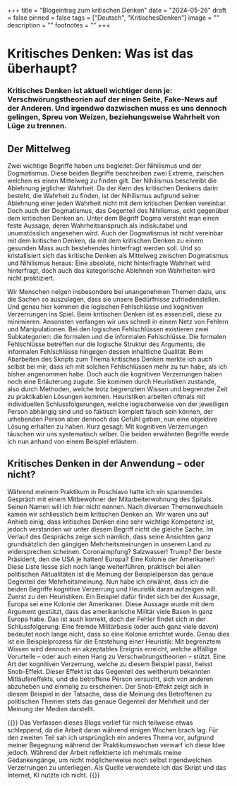 +++
title = "Blogeintrag zum kritischen Denken"
date = "2024-05-26"
draft = false
pinned = false
tags = ["Deutsch", "KritischesDenken"]
image = ""
description = ""
footnotes = ""
+++
# Kritisches Denken: Was ist das überhaupt?

### Kritisches Denken ist aktuell wichtiger denn je: Verschwörungstheorien auf der einen Seite, Fake-News auf der Anderen. Und irgendwo dazwischen muss es uns dennoch gelingen, Spreu von Weizen, beziehungsweise Wahrheit von Lüge zu trennen.

## Der Mittelweg

Zwei wichtige Begriffe haben uns begleitet: Der Nihilismus und der Dogmatismus. Diese beiden Begriffe beschreiben zwei Extreme, zwischen welchen es einen Mittelweg zu finden gilt. Der Nihilismus beschreibt die Ablehnung jeglicher Wahrheit. Da der Kern des kritischen Denkens darin besteht, die Wahrheit zu finden, ist der Nihilismus aufgrund seiner Ablehnung einer jeden Wahrheit nicht mit dem kritischen Denken vereinbar. Doch auch der Dogmatismus, das Gegenteil des Nihilismus, eckt gegenüber dem kritischen Denken an. Unter dem Begriff Dogma versteht man einen feste Aussage, deren Wahrheitsanspruch als indiskutabel und unumstösslich angesehen wird. Auch der Dogmatismus ist nicht vereinbar mit dem kritischen Denken, da mit dem kritischen Denken zu einem gesunden Mass auch bestehendes hinterfragt werden soll. Und so kristallisiert sich das kritische Denken als Mittelweg zwischen Dogmatismus und Nihilismus heraus: Eine absolute, nicht hinterfragte Wahrheit wird hinterfragt, doch auch das kategorische Ablehnen von Wahrheiten wird nicht praktiziert.

Wir Menschen neigen insbesondere bei unangenehmen Themen dazu, uns die Sachen so auszulegen, dass sie unsere Bedürfnisse zufriedenstellen. Und genau hier kommen die logischen Fehlschlüsse und kognitiven Verzerrungen ins Spiel. Beim kritischen Denken ist es essenziell, diese zu minimieren. Ansonsten verfangen wir uns schnell in einem Netz von Fehlern und Manipulationen. Bei den logischen Fehlschlüssen existieren zwei Subkategorien: die formalen und die informalen Fehlschlüsse. Die formalen Fehlschlüsse betreffen nur die logische Struktur des Arguments, die informalen Fehlschlüsse hingegen dessen inhaltliche Qualität. Beim Abarbeiten des Skripts zum Thema kritisches Denken merkte ich auch selbst bei mir, dass ich mit solchen Fehlschlüssen mehr zu tun habe, als ich bisher angenommen habe. Doch auch die kognitiven Verzerrungen haben noch eine Erläuterung zugute: Sie kommen durch Heuristiken zustande, also durch Methoden, welche trotz begrenztem Wissen und begrenzter Zeit zu praktikablen Lösungen kommen. Heuristiken arbeiten oftmals mit individuellen Schlussfolgerungen, welche logischerweise von der jeweiligen Person abhängig sind und so faktisch komplett falsch sein können, der urhebenden Person aber dennoch das Gefühl geben, nun eine objektive Lösung erhalten zu haben. Kurz gesagt: Mit kognitiven Verzerrungen täuschen wir uns systematisch selber. Die beiden erwähnten Begriffe werde ich nun anhand von einem Beispiel erläutern.

## Kritisches Denken in der Anwendung – oder nicht?

Während meinem Praktikum in Poschiavo hatte ich ein spannendes Gespräch mit einem Mitbewohner der Mitarbeiterwohnung des Spitals. Seinen Namen will ich hier nicht nennen. Nach diversen Themenwechseln kamen wir schliesslich beim kritischen Denken an. Wir waren uns auf Anhieb einig, dass kritisches Denken eine sehr wichtige Kompetenz ist, jedoch verstanden wir unter diesem Begriff nicht die gleiche Sache. Im Verlauf des Gesprächs zeige sich nämlich, dass seine Ansichten ganz grundsätzlich den gängigen Mehrheitsmeinungen in unserem Land zu widersprechen scheinen. Coronaimpfung? Salzwasser! Trump? Der beste Präsident, den die USA je hatten! Europa? Eine Kolonie der Amerikaner! Diese Liste liesse sich noch lange weiterführen, praktisch bei allen politischen Aktualitäten ist die Meinung der Beispielperson das genaue Gegenteil der Mehrheitsmeinung. Nun habe ich erwähnt, dass ich die beiden Begriffe kognitive Verzerrung und Heuristik daran aufzeigen will. Zuerst zu den Heuristiken: Ein Beispiel dafür findet sich bei der Aussage, Europa sei eine Kolonie der Amerikaner. Diese Aussage wurde mit dem Argument gestützt, dass das amerikanische Militär viele Basen in ganz Europa habe. Das ist auch korrekt, doch der Fehler findet sich in der Schlussfolgerung: Eine fremde Militärbasis (oder auch ganz viele davon) bedeutet noch lange nicht, dass so eine Kolonie errichtet wurde. Genau dies ist ein Beispielprozess für die Entstehung einer Heuristik: Mit begrenztem Wissen wird dennoch ein akzeptables Ereignis erreicht, welche allfällige Vorurteile – oder auch einen Hang zu Verschwörungstheorien – stützt. Eine Art der kognitiven Verzerrung, welche zu diesem Beispiel passt, heisst Snob-Effekt. Dieser Effekt ist das Gegenteil des weitherum bekannten Mitläufereffekts, und die betroffene Person versucht, sich von anderen abzuheben und einmalig zu erscheinen. Der Snob-Effekt zeigt sich in diesem Beispiel in der Tatsache, dass die Meinung des Betroffenen zu politischen Themen stets das genaue Gegenteil der Mehrheit und der Meinung der Medien darstellt.

{{<box title="Reflexion">}}
Das Verfassen dieses Blogs verlief für mich teilweise etwas schleppend, da die Arbeit daran während einigen Wochen brach lag. Für den zweiten Teil sah ich ursprünglich ein anderes Thema vor, aufgrund meiner Begegnung während der Praktikumswochen verwarf ich diese Idee jedoch. Während der Arbeit reflektierte ich mehrmals meine Gedankengänge, um nicht möglicherweise noch selbst irgendwelchen Verzerrungen zu unterliegen. Als Quelle verwendete ich das Skript und das Internet, KI nutzte ich nicht. 
{{<box>}}